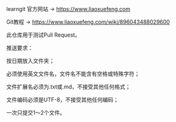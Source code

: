 learngit
官方网站 → https://www.liaoxuefeng.com

Git教程 → https://www.liaoxuefeng.com/wiki/896043488029600

此仓库用于测试Pull Request。

推送要求：

按日期放入文件夹；

必须使用英文文件名，文件名不能含有空格或特殊字符；

文件扩展名必须为.txt或.md，不接受其他任何格式；

文件编码必须是UTF-8，不接受其他任何编码；

一次只提交1～2个文件。